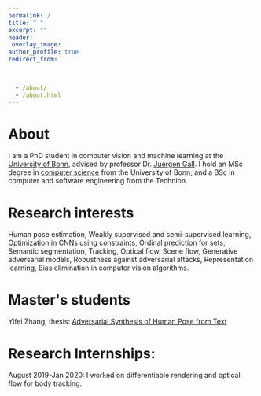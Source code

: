 ```yaml
---
permalink: /
title: " "
excerpt: ""
header:
 overlay_image:
author_profile: true
redirect_from: 


 
  - /about/
  - /about.html
---
```


About
======  
I am a PhD student in computer vision and machine learning at the [University of Bonn](https://www.uni-bonn.de/), advised by professor Dr. [Juergen Gall](https://pages.iai.uni-bonn.de/gall_juergen/). I hold an MSc degree in [computer science](https://www.informatik.uni-bonn.de/en) from the University of Bonn, and a BSc in computer and software engineering from the Technion.


Research interests
======
Human pose estimation, Weakly supervised and semi-supervised learning, Optimization in CNNs using constraints, Ordinal prediction for sets, Semantic segmentation, Tracking, Optical flow, Scene flow, Generative adversarial models, Robustness against adversarial attacks, Representation learning, Bias elimination in computer vision algorithms. 

Master's students
======

Yifei Zhang, thesis: [Adversarial Synthesis of Human Pose from Text](https://arxiv.org/abs/2005.00340)

Research Internships:
======
August 2019-Jan 2020: I worked on differentiable rendering and optical flow for body tracking. 
